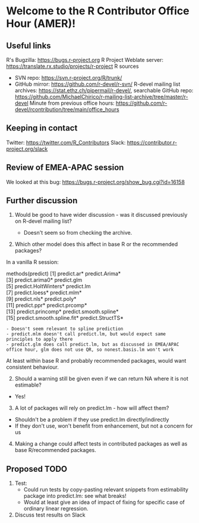 # Welcome to the R Contributor Office Hour (AMER)!

## Useful links

R's Bugzilla: https://bugs.r-project.org
R Project Weblate server: https://translate.rx.studio/projects/r-project
R sources 
  - SVN repo: https://svn.r-project.org/R/trunk/
  - GitHub mirror: https://github.com/r-devel/r-svn/
R-devel mailing list archives: https://stat.ethz.ch/pipermail/r-devel/, searchable GitHub repo: https://github.com/MichaelChirico/r-mailing-list-archive/tree/master/r-devel
Minute from previous office hours: https://github.com/r-devel/rcontribution/tree/main/office_hours
  
## Keeping in contact

Twitter: https://twitter.com/R_Contributors
Slack: https://contributor.r-project.org/slack

## Review of EMEA-APAC session

We looked at this bug: https://bugs.r-project.org/show_bug.cgi?id=16158

## Further discussion

1. Would be good to have wider discussion - was it discussed previously on R-devel mailing list? 
    - Doesn't seem so from checking the archive.

2. Which other model does this affect in base R or the recommended packages?

In a vanilla R session:
    
methods(predict)
 [1] predict.ar*                predict.Arima*            
 [3] predict.arima0*            predict.glm               
 [5] predict.HoltWinters*       predict.lm                
 [7] predict.loess*             predict.mlm*              
 [9] predict.nls*               predict.poly*             
[11] predict.ppr*               predict.prcomp*           
[13] predict.princomp*          predict.smooth.spline*    
[15] predict.smooth.spline.fit* predict.StructTS*  

    - Doesn't seem relevant to spline prediction
    - predict.mlm doesn't call predict.lm, but would expect same principles to apply there
    - predict.glm does call predict.lm, but as discussed in EMEA/APAC office hour, glm does not use QR, so nonest.basis.lm won't work

At least within base R and probably recommended packages, would want consistent behaviour.

2. Should a warning still be given even if we can return NA where it is not estimable?
 - Yes!
 
3. A lot of packages will rely on predict.lm - how will affect them?
 - Shouldn't be a problem if they use predict.lm directly/indirectly
 - If they don't use, won't benefit from enhancement, but not a concern for us

4. Making a change could affect tests in contributed packages as well as base R/recommended packages.

## Proposed TODO

1. Test:
    - Could run tests by copy-pasting relevant snippets from estimability package into predict.lm: see what breaks!
    - Would at least give an idea of impact of fixing for specific case of ordinary linear regression.
2. Discuss test results on Slack
